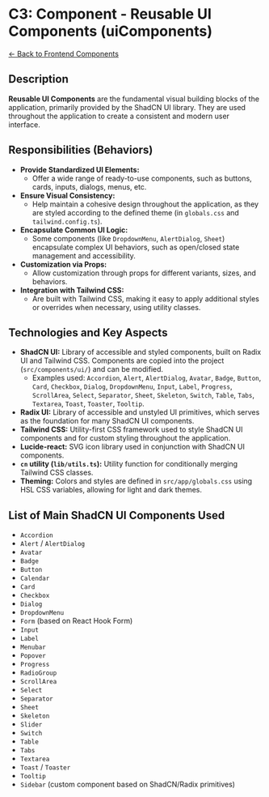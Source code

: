 
# C3: Component - Reusable UI Components (uiComponents)

[<- Back to Frontend Components](./../01-frontend-app-components.md)

## Description

**Reusable UI Components** are the fundamental visual building blocks of the application, primarily provided by the ShadCN UI library. They are used throughout the application to create a consistent and modern user interface.

## Responsibilities (Behaviors)

*   **Provide Standardized UI Elements:**
    *   Offer a wide range of ready-to-use components, such as buttons, cards, inputs, dialogs, menus, etc.
*   **Ensure Visual Consistency:**
    *   Help maintain a cohesive design throughout the application, as they are styled according to the defined theme (in `globals.css` and `tailwind.config.ts`).
*   **Encapsulate Common UI Logic:**
    *   Some components (like `DropdownMenu`, `AlertDialog`, `Sheet`) encapsulate complex UI behaviors, such as open/closed state management and accessibility.
*   **Customization via Props:**
    *   Allow customization through props for different variants, sizes, and behaviors.
*   **Integration with Tailwind CSS:**
    *   Are built with Tailwind CSS, making it easy to apply additional styles or overrides when necessary, using utility classes.

## Technologies and Key Aspects

*   **ShadCN UI:** Library of accessible and styled components, built on Radix UI and Tailwind CSS. Components are copied into the project (`src/components/ui/`) and can be modified.
    *   Examples used: `Accordion`, `Alert`, `AlertDialog`, `Avatar`, `Badge`, `Button`, `Card`, `Checkbox`, `Dialog`, `DropdownMenu`, `Input`, `Label`, `Progress`, `ScrollArea`, `Select`, `Separator`, `Sheet`, `Skeleton`, `Switch`, `Table`, `Tabs`, `Textarea`, `Toast`, `Toaster`, `Tooltip`.
*   **Radix UI:** Library of accessible and unstyled UI primitives, which serves as the foundation for many ShadCN UI components.
*   **Tailwind CSS:** Utility-first CSS framework used to style ShadCN UI components and for custom styling throughout the application.
*   **Lucide-react:** SVG icon library used in conjunction with ShadCN UI components.
*   **`cn` utility (`lib/utils.ts`):** Utility function for conditionally merging Tailwind CSS classes.
*   **Theming:** Colors and styles are defined in `src/app/globals.css` using HSL CSS variables, allowing for light and dark themes.

## List of Main ShadCN UI Components Used

*   `Accordion`
*   `Alert` / `AlertDialog`
*   `Avatar`
*   `Badge`
*   `Button`
*   `Calendar`
*   `Card`
*   `Checkbox`
*   `Dialog`
*   `DropdownMenu`
*   `Form` (based on React Hook Form)
*   `Input`
*   `Label`
*   `Menubar`
*   `Popover`
*   `Progress`
*   `RadioGroup`
*   `ScrollArea`
*   `Select`
*   `Separator`
*   `Sheet`
*   `Skeleton`
*   `Slider`
*   `Switch`
*   `Table`
*   `Tabs`
*   `Textarea`
*   `Toast` / `Toaster`
*   `Tooltip`
*   `Sidebar` (custom component based on ShadCN/Radix primitives)

    